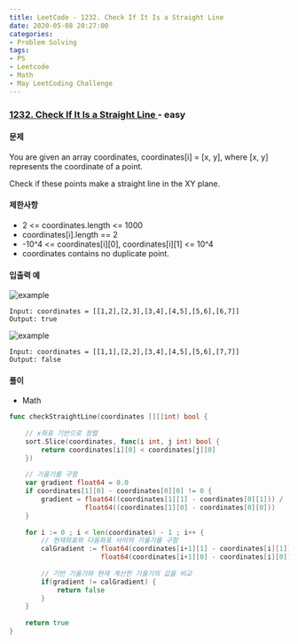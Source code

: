 ```yaml
---
title: LeetCode - 1232. Check If It Is a Straight Line
date: 2020-05-08 20:27:00
categories:
- Problem Solving
tags:
- PS
- Leetcode
- Math
- May LeetCoding Challenge
---
```


### [ 1232. Check If It Is a Straight Line ](https://leetcode.com/problems/check-if-it-is-a-straight-line/) - easy

#### 문제

You are given an array coordinates, coordinates[i] = [x, y], where [x, y] represents the coordinate of a point. 

Check if these points make a straight line in the XY plane.

#### 제한사항

- 2 <= coordinates.length <= 1000
- coordinates[i].length == 2
- -10^4 <= coordinates[i][0], coordinates[i][1] <= 10^4
- coordinates contains no duplicate point.


#### 입출력 예

![example](https://assets.leetcode.com/uploads/2019/10/15/untitled-diagram-2.jpg)

```
Input: coordinates = [[1,2],[2,3],[3,4],[4,5],[5,6],[6,7]]
Output: true
```

![example](https://assets.leetcode.com/uploads/2019/10/09/untitled-diagram-1.jpg)

```
Input: coordinates = [[1,1],[2,2],[3,4],[4,5],[5,6],[7,7]]
Output: false
```

#### 풀이

- Math

```go
func checkStraightLine(coordinates [][]int) bool {
    
    // x좌표 기반으로 정렬
    sort.Slice(coordinates, func(i int, j int) bool {
        return coordinates[i][0] < coordinates[j][0]
    })
    
    // 기울기를 구함
    var gradient float64 = 0.0
    if coordinates[1][0] - coordinates[0][0] != 0 {
        gradient = float64((coordinates[1][1] - coordinates[0][1])) / 
                   float64((coordinates[1][0] - coordinates[0][0]))
    }
    
    for i := 0 ; i < len(coordinates) - 1 ; i++ {    
        // 현재좌표와 다음좌표 사이의 기울기를 구함
        calGradient := float64(coordinates[i+1][1] - coordinates[i][1]) / 
                       float64(coordinates[i+1][0] - coordinates[i][0])
        
        // 기반 기울기와 현재 계산한 기울기의 값을 비교
        if(gradient != calGradient) {
            return false
        }
    }
    
    return true
}
```
